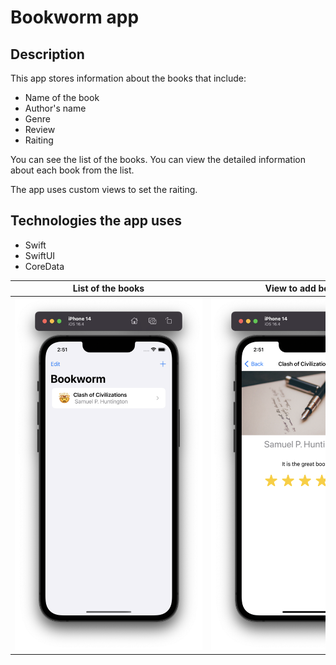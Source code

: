 # Bookworm app

## Description

This app stores information about the books that include: 
<ul>
    <li>Name of the book</li>
    <li>Author's name</li>
    <li>Genre</li>
    <li>Review</li>
    <li>Raiting</li>
</ul>

You can see the list of the books. You can view the detailed information about each book from the list. 

The app uses custom views to set the raiting. 

## Technologies the app uses

<ul>
    <li>Swift</li>
    <li>SwiftUI</li>
    <li>CoreData</li>
</ul>

| List of the books | View to add books | Detailed information
|:-------------:|:-----------------:|:-----------------:|
| <img src="/Assets/List_of_books.png" alt="Pomodoro main screen" title="Pomodoro main screen" style="display: inline-block; margin: 0 auto; max-width: 300px"> | <img src="/Assets/Detailed_information.png" alt="Pomodoro settings screen" title="Pomodoro settings screen" style="display: inline-block; margin: 0 auto; max-width: 300px"> | <img src="/Assets/ Add_book.png" alt="Pomodoro settings screen" title="Pomodoro settings screen" style="display: inline-block; margin: 0 auto; max-width: 300px">